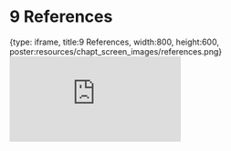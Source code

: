 # 9 References
 
{type: iframe, title:9 References, width:800, height:600, poster:resources/chapt_screen_images/references.png}
![](https://hutchdatascience.org/GitHub_Automation_for_Scientists/references.html)
 

 
